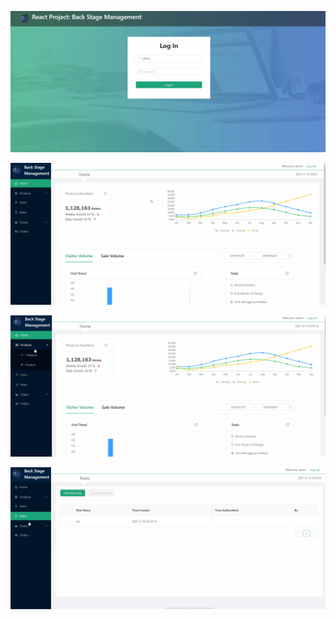![image](https://github.com/ShawnMax/BackStageManagement/blob/master/pics/login.gif)
    
![image](https://github.com/ShawnMax/BackStageManagement/blob/master/pics/Homepage.gif)

![image](https://github.com/ShawnMax/BackStageManagement/blob/master/pics/Product.gif)

![image](https://github.com/ShawnMax/BackStageManagement/blob/master/pics/chart.gif)

